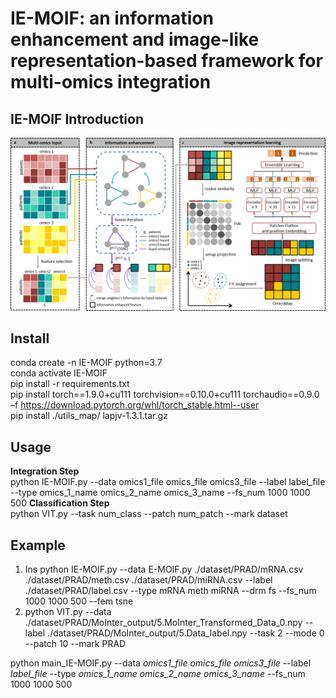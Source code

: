 # IE-MOIF: an information enhancement and image-like representation-based framework for multi-omics integration
## IE-MOIF Introduction
![image](https://github.com/CHNzhwei/IE-MOIF/blob/main/IE-MOIF.png)
## Install
conda create -n IE-MOIF python=3.7<br>
conda activate IE-MOIF<br>
pip install -r requirements.txt<br>
pip install torch==1.9.0+cu111 torchvision==0.10.0+cu111 torchaudio==0.9.0 –f https://download.pytorch.org/whl/torch_stable.html--user<br>
pip install ./utils_map/ lapjv-1.3.1.tar.gz<br>
## Usage
<b>Integration Step</b><br>
python IE-MOIF.py --data omics1_file omics_file omics3_file --label label_file --type omics_1_name omics_2_name omics_3_name --fs_num 1000 1000 500
<b>Classification Step</b><br>
python VIT.py --task num_class --patch num_patch --mark dataset
## Example

1. Ins python IE-MOIF.py --data E-MOIF.py ./dataset/PRAD/mRNA.csv ./dataset/PRAD/meth.csv ./dataset/PRAD/miRNA.csv --label ./dataset/PRAD/label.csv --type mRNA meth miRNA --drm fs --fs_num 1000 1000 500 --fem tsne<br>
2. python VIT.py --data ./dataset/PRAD/MoInter_output/5.MoInter_Transformed_Data_0.npy --label ./dataset/PRAD/MoInter_output/5.Data_label.npy --task 2 --mode 0 --patch 10 --mark PRAD<br>

python main_IE-MOIF.py --data <i>omics1_file omics_file omics3_file</i> --label <i>label_file</i> --type <i>omics_1_name omics_2_name omics_3_name</i> --fs_num 1000 1000 500<br>



